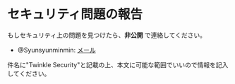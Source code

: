 # セキュリティ問題の報告

もしセキュリティ上の問題を見つけたら、**非公開** で連絡してください。

* @Syunsyunminmin: [メール](https://ja.wikipedia.org/wiki/Special:EmailUser/Syunsyunminmin)

件名に"Twinkle Security"と記載の上、本文に可能な範囲でいいので情報を記入してください。
